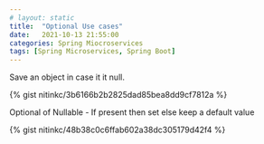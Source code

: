 ```yaml
---
# layout: static
title:  "Optional Use cases"
date:   2021-10-13 21:55:00
categories: Spring Miocroservices
tags: [Spring Microservices, Spring Boot]
---
```



Save an object in case it it null.

{% gist nitinkc/3b6166b2b2825dad85bea8dd9cf7812a %}

Optional of Nullable - If present then set else keep a default value

{% gist nitinkc/48b38c0c6ffab602a38dc305179d42f4 %}

